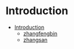 # Introduction
* [Introduction](README.md)
    * [zhangfengbin](zhangfengbin.md)
    * [zhangsan](zhangsan.md)

